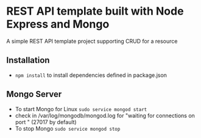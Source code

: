 # REST API template built with Node Express and Mongo
A simple REST API template project supporting CRUD for a resource

## Installation

- `npm install` to install dependencies defined in package.json

## Mongo Server

- To start Mongo for Linux `sudo service mongod start`
- check in /var/log/mongodb/mongod.log for "waiting for connections on port <port>" (27017 by default)
- To stop Mongo `sudo service mongod stop`
